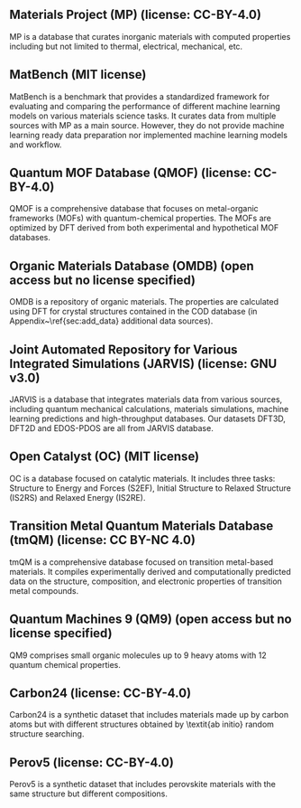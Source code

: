 ## Materials Project (MP) (license: CC-BY-4.0) 

MP is a database that curates inorganic materials with computed properties including but not limited to thermal, electrical, mechanical, etc. 

## MatBench (MIT license) 

MatBench is a benchmark that provides a standardized framework for evaluating and comparing the performance of different machine learning models on various materials science tasks. It curates data from multiple sources with MP as a main source. However, they do not provide machine learning ready data preparation nor implemented machine learning models and workflow.

## Quantum MOF Database (QMOF) (license: CC-BY-4.0)  

QMOF is a comprehensive database that focuses on metal-organic frameworks (MOFs) with quantum-chemical properties. The MOFs are optimized by DFT derived from both experimental and hypothetical MOF databases.

## Organic Materials Database (OMDB) (open access but no license specified) 

OMDB is a repository of organic materials. The properties are calculated using DFT for crystal structures contained in the COD database (in Appendix~\ref{sec:add_data} additional data sources). 

## Joint Automated Repository for Various Integrated Simulations (JARVIS) (license: GNU v3.0) 

JARVIS is a database that integrates materials data from various sources, including quantum mechanical calculations, materials simulations, machine learning predictions and high-throughput databases. Our datasets DFT3D, DFT2D and EDOS-PDOS are all from JARVIS database.

## Open Catalyst (OC) (MIT license)

OC is a database focused on catalytic materials. It includes three tasks: Structure to Energy and Forces (S2EF), Initial Structure to Relaxed Structure (IS2RS) and Relaxed Energy (IS2RE). 

## Transition Metal Quantum Materials Database (tmQM) (license: CC BY-NC 4.0) 

tmQM is a comprehensive database focused on transition metal-based materials. It compiles experimentally derived and computationally predicted data on the structure, composition, and electronic properties of transition metal compounds. 

## Quantum Machines 9 (QM9) (open access but no license specified) 

QM9 comprises small organic molecules up to 9 heavy atoms with 12 quantum chemical properties.

## Carbon24 (license: CC-BY-4.0) 

Carbon24 is a synthetic dataset that includes materials made up by carbon atoms but with different structures obtained by \textit{ab initio} random structure searching.

## Perov5 (license: CC-BY-4.0) 

Perov5 is a synthetic dataset that includes perovskite materials with the same structure but different compositions.
